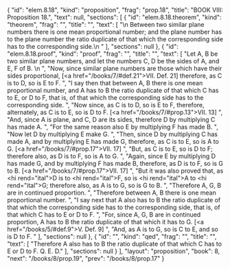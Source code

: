 {
  "id": "elem.8.18",
  "kind": "proposition",
  "frag": "prop.18",
  "title": "BOOK VIII: Proposition 18.",
  "text": null,
  "sections": [
    {
      "id": "elem.8.18.theorem",
      "kind": "theorem",
      "frag": "",
      "title": "",
      "text": [
        "\n       Between two similar plane numbers there is one mean proportional number; and the plane number has to the plane number the ratio duplicate of that which the corresponding side has to the corresponding side.\n      "
      ],
      "sections": null
    },
    {
      "id": "elem.8.18.proof",
      "kind": "proof",
      "frag": "",
      "title": "",
      "text": [
        "Let A, B be two similar plane numbers, and let the numbers C, D be the sides of A, and E, F of B. \n      ",
        "Now, since similar plane numbers are those which have their sides proportional, [<a href=\"/books/7/#def.21\">VII. Def. 21</a>] therefore, as C is to D, so is E to F. ",
        "I say then that between A, B there is one mean proportional number, and A has to B the ratio duplicate of that which C has to E, or D to F, that is, of that which the corresponding side has to the corresponding side. ",
        "Now since, as C is to D, so is E to F, therefore, alternately, as C is to E, so is D to F. [<a href=\"/books/7/#prop.13\">VII. 13</a>] ",
        "And, since A is plane, and C, D are its sides, therefore D by multiplying C has made A. ",
        "For the same reason also E by multiplying F has made B. ",
        "Now let D by multiplying E make G. ",
        "Then, since D by multiplying C has made A, and by multiplying E has made G, therefore, as C is to E, so is A to G. [<a href=\"/books/7/#prop.17\">VII. 17</a>] ",
        "But, as C is to E, so is D to F; therefore also, as D is to F, so is A to G. ",
        "Again, since E by multiplying D has made G, and by multiplying F has made B, therefore, as D is to F, so is G to B. [<a href=\"/books/7/#prop.17\">VII. 17</a>] ",
        "But it was also proved that, as <hi rend=\"ital\">D</hi> is to <hi rend=\"ital\">F</hi>, so is <hi rend=\"ital\">A</hi> to <hi rend=\"ital\">G</hi>; therefore also, as A is to G, so is G to B. ",
        "Therefore A, G, B are in continued proportion. ",
        "Therefore between A, B there is one mean proportional number. ",
        "I say next that A also has to B the ratio duplicate of that which the corresponding side has to the corresponding side, that is, of that which C has to E or D to F. ",
        "For, since A, G, B are in continued proportion, A has to B the ratio duplicate of that which it has to G. [<a href=\"/books/5/#def.9\">V. Def. 9</a>] ",
        "And, as A is to G, so is C to E, and so is D to F. "
      ],
      "sections": null
    },
    {
      "id": "",
      "kind": "qed",
      "frag": "",
      "title": "",
      "text": [
        "Therefore A also has to B the ratio duplicate of that which C has to E or D to F. Q. E. D."
      ],
      "sections": null
    }
  ],
  "layout": "proposition",
  "book": 8,
  "next": "/books/8/prop.19",
  "prev": "/books/8/prop.17"
}
